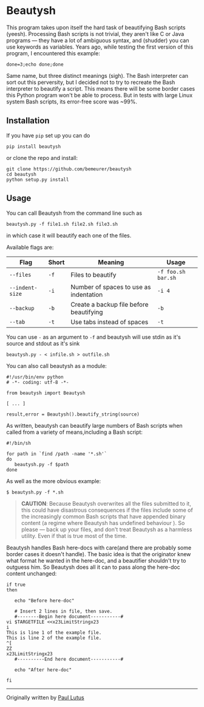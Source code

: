 # Beautysh

This program takes upon itself the hard task of beautifying Bash scripts
(yeesh). Processing Bash scripts is not trivial, they aren't like C or Java
programs — they have a lot of ambiguous syntax, and (shudder) you can use
keywords as variables. Years ago, while testing the first version of this
program, I encountered this example:

```shell
done=3;echo done;done
```
Same name, but three distinct meanings (sigh). The Bash interpreter can sort out
this perversity, but I decided not to try to recreate the Bash interpreter to
beautify a script. This means there will be some border cases this Python
program won't be able to process. But in tests with large Linux system
Bash scripts, its error-free score was ~99%.

## Installation

If you have `pip` set up you can do

```shell
pip install beautysh
```

or clone the repo and install:

```shell
git clone https://github.com/bemeurer/beautysh
cd beautysh
python setup.py install
```

## Usage

You can call Beautysh from the command line such as

```shell
beautysh.py -f file1.sh file2.sh file3.sh
```

in which case it will beautify each one of the files.

Available flags are:

|Flag           |Short|Meaning                                   |Usage|
| ------------- | ---- | ---------------------------------------- |----------|
|`--files`      |`-f`  |Files to beautify                    |`-f foo.sh bar.sh`|
|`--indent-size`|`-i`  |Number of spaces to use as indentation|`-i 4`|
|`--backup`     |`-b`  |Create a backup file before beautifying  |`-b`|
| `--tab`       |`-t`  |Use tabs instead of spaces              | `-t` |

You can use `-` as an argument to `-f` and beautysh will use stdin as it's
source and stdout as it's sink

```shell
beautysh.py - < infile.sh > outfile.sh
```

You can also call beautysh as a module:

```shell
#!/usr/bin/env python
# -*- coding: utf-8 -*-

from beautysh import Beautysh

[ ... ]

result,error = Beautysh().beautify_string(source)
```

As written, beautysh can beautify large numbers of Bash scripts when called
from a variety of means,including a Bash script:

```shell
#!/bin/sh

for path in `find /path -name '*.sh'`
do
   beautysh.py -f $path
done
```

As well as the more obvious example:

```shell
$ beautysh.py -f *.sh
```

> **CAUTION**: Because Beautysh overwrites all the files submitted to it, this
> could have disastrous consequences if the files include some of the
> increasingly common Bash scripts that have appended binary content (a regime
> where Beautysh has undefined behaviour ). So please — back up your files,
> and don't treat Beautysh as a harmless utility. Even if that is true
> most of the time.

Beautysh handles Bash here-docs with care(and there are probably some
border cases it doesn't handle). The basic idea is that the originator knew what
 format he wanted in the here-doc, and a beautifier shouldn't try to outguess
him. So Beautysh does all it can to pass along the here-doc content
unchanged:

```shell
if true
then

   echo "Before here-doc"

   # Insert 2 lines in file, then save.
   #--------Begin here document-----------#
vi $TARGETFILE <<x23LimitStringx23
i
This is line 1 of the example file.
This is line 2 of the example file.
^[
ZZ
x23LimitStringx23
   #----------End here document-----------#

   echo "After here-doc"

fi
```
________________________________________________________________________________

Originally written by [Paul Lutus](http://arachnoid.com/python/beautify_bash_program.html)
